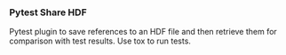 ### Pytest Share HDF
Pytest plugin to save references to an HDF file and then retrieve them for comparison with test results.
Use tox to run tests.